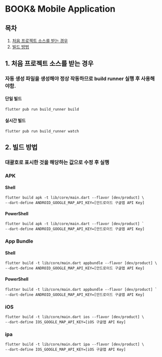 # BOOK& Mobile Application

## 목차
1. [처음 프로젝트 소스를 받는 경우](#1-처음-프로젝트-소스를-받는-경우)
2. [빌드 방법](#2-빌드-방법)

## 1. 처음 프로젝트 소스를 받는 경우
### 자동 생성 파일을 생성해야 정상 작동하므로 build runner 실행 후 사용해야함.

#### 단일 빌드
```shell
flutter pub run build_runner build
```

#### 실시간 빌드
```shell
flutter pub run build_runner watch
```

## 2. 빌드 방법
### 대괄호로 표시한 것을 해당하는 값으로 수정 후 실행

### APK
#### Shell
```shell
flutter build apk -t lib/core/main.dart --flavor [dev/product] \
--dart-define ANDROID_GOOGLE_MAP_API_KEY=[안드로이드 구글맵 API Key]
```

#### PowerShell
```shell
flutter build apk -t lib/core/main.dart --flavor [dev/product] `
--dart-define ANDROID_GOOGLE_MAP_API_KEY=[안드로이드 구글맵 API Key]
```

### App Bundle
#### Shell
```shell
flutter build -t lib/core/main.dart appbundle --flavor [dev/product] \
--dart-define ANDROID_GOOGLE_MAP_API_KEY=[안드로이드 구글맵 API Key]
```

#### PowerShell
```shell
flutter build -t lib/core/main.dart appbundle --flavor [dev/product] `
--dart-define ANDROID_GOOGLE_MAP_API_KEY=[안드로이드 구글맵 API Key]
```

### iOS
```shell
flutter build -t lib/core/main.dart ios --flavor [dev/product] \
--dart-define IOS_GOOGLE_MAP_API_KEY=[iOS 구글맵 API Key]
```

### ipa
```shell
flutter build -t lib/core/main.dart ipa --flavor [dev/product] \
--dart-define IOS_GOOGLE_MAP_API_KEY=[iOS 구글맵 API Key]
```
